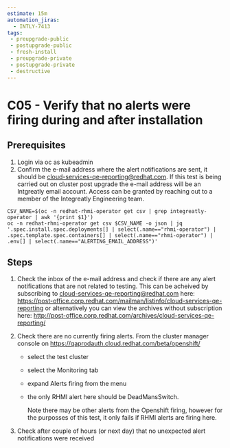 ```yaml
---
estimate: 15m
automation_jiras:
  - INTLY-7413
tags:
 - preupgrade-public
 - postupgrade-public
 - fresh-install
 - preupgrade-private
 - postupgrade-private
 - destructive
---
```


# C05 - Verify that no alerts were firing during and after installation

## Prerequisites

1. Login via oc as kubeadmin
2. Confirm the e-mail address where the alert notifications are sent, it should be cloud-services-qe-reporting@redhat.com. If this test is being carried out on cluster post upgrade the e-mail address will be an Intgreatly email account. Access can be granted by reaching out to a member of the Integreatly Engineering team.

```
CSV_NAME=$(oc -n redhat-rhmi-operator get csv | grep integreatly-operator | awk '{print $1}')
oc -n redhat-rhmi-operator get csv $CSV_NAME -o json | jq '.spec.install.spec.deployments[] | select(.name=="rhmi-operator") | .spec.template.spec.containers[] | select(.name=="rhmi-operator") | .env[] | select(.name=="ALERTING_EMAIL_ADDRESS")'
```

## Steps

1.  Check the inbox of the e-mail address and check if there are any alert notifications that are not related to testing. This can be acheived by subscribing to cloud-services-qe-reporting@redhat.com here: https://post-office.corp.redhat.com/mailman/listinfo/cloud-services-qe-reporting or alternatively you can view the archives without subscription here: http://post-office.corp.redhat.com/archives/cloud-services-qe-reporting/

2.  Check there are no currently firing alerts. From the cluster manager console on https://qaprodauth.cloud.redhat.com/beta/openshift/

    - select the test cluster
    - select the Monitoring tab
    - expand Alerts firing from the menu
    - the only RHMI alert here should be DeadMansSwitch.


        Note there may be other alerts from the Openshift firing, however for the purposses of this test, it only fails if RHMI alerts are firing here.

3.  Check after couple of hours (or next day) that no unexpected alert notifications were received
